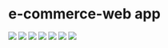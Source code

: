 # e-commerce-web app
<div>
<img src="https://user-images.githubusercontent.com/65343735/214178100-fc7fd8e8-366d-4da8-a3d9-fcd6752931b5.png"/>
<img src="https://user-images.githubusercontent.com/65343735/214178241-69c46596-fdf2-4676-b92a-65ea7377f066.png"/>
<img src="https://user-images.githubusercontent.com/65343735/214178556-0030082a-36ed-4858-b5a0-2aa08eed56ee.png"/>
<img src="https://user-images.githubusercontent.com/65343735/214178671-3e45b11a-c685-4dfd-82ef-8185a3213c0b.png"/>
<img src="https://user-images.githubusercontent.com/65343735/214178976-8cbbda16-43b5-4a25-8e64-ec3b50efd529.png"/>
<img src="https://user-images.githubusercontent.com/65343735/214179092-d31d080f-b362-4ba2-88ce-ca279b330347.png"/>
<img src="https://user-images.githubusercontent.com/65343735/214179092-d31d080f-b362-4ba2-88ce-ca279b330347.png"/>

</div>
